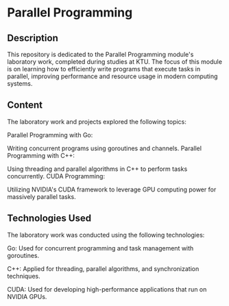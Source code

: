 # Parallel Programming
## Description
This repository is dedicated to the Parallel Programming module's laboratory work, completed during studies at KTU. The focus of this module is on learning how to efficiently write programs that execute tasks in parallel, improving performance and resource usage in modern computing systems.

## Content
The laboratory work and projects explored the following topics:

Parallel Programming with Go:

Writing concurrent programs using goroutines and channels.
Parallel Programming with C++:

Using threading and parallel algorithms in C++ to perform tasks concurrently.
CUDA Programming:

Utilizing NVIDIA's CUDA framework to leverage GPU computing power for massively parallel tasks.

## Technologies Used

The laboratory work was conducted using the following technologies:

Go: Used for concurrent programming and task management with goroutines.

C++: Applied for threading, parallel algorithms, and synchronization techniques.

CUDA: Used for developing high-performance applications that run on NVIDIA GPUs.
